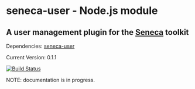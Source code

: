 # seneca-user - Node.js module

## A user management plugin for the [Seneca](/rjrodger/seneca) toolkit

Dependencies: [seneca-user](/rjrodger/seneca-user)

Current Version: 0.1.1

[![Build Status](https://secure.travis-ci.org/rjrodger/seneca-user.png?a)](http://travis-ci.org/rjrodger/seneca-user)

NOTE: documentation is in progress.


